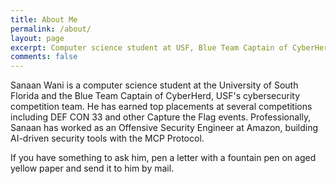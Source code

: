 ```yaml
---
title: About Me
permalink: /about/
layout: page
excerpt: Computer science student at USF, Blue Team Captain of CyberHerd, and Offensive Security Engineer at Amazon working on MCP security tools and autonomous CTF solvers.
comments: false
---
```


Sanaan Wani is a computer science student at the University of South Florida and the Blue Team Captain of CyberHerd, USF's cybersecurity competition team. He has earned top placements at several competitions including DEF CON 33 and other Capture the Flag events. Professionally, Sanaan has worked as an Offensive Security Engineer at Amazon, building AI-driven security tools with the MCP Protocol.

If you have something to ask him, pen a letter with a fountain pen on aged yellow paper and send it to him by mail.
